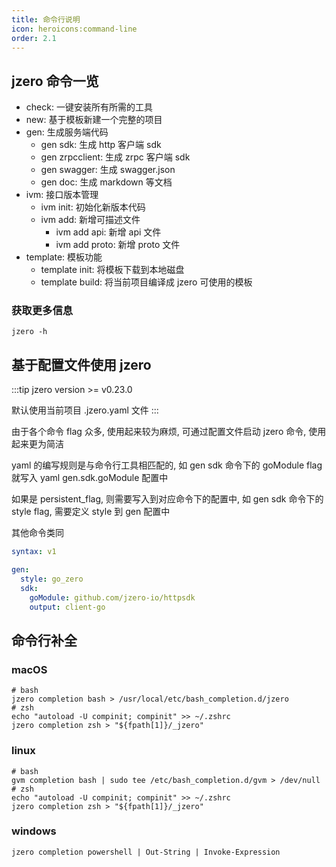 ```yaml
---
title: 命令行说明
icon: heroicons:command-line
order: 2.1
---
```


## jzero 命令一览

* check: 一键安装所有所需的工具
* new: 基于模板新建一个完整的项目
* gen: 生成服务端代码
  * gen sdk: 生成 http 客户端 sdk
  * gen zrpcclient: 生成 zrpc 客户端 sdk
  * gen swagger: 生成 swagger.json
  * gen doc: 生成 markdown 等文档
* ivm: 接口版本管理
  * ivm init: 初始化新版本代码
  * ivm add: 新增可描述文件
    * ivm add api: 新增 api 文件
    * ivm add proto: 新增 proto 文件
* template: 模板功能
  * template init: 将模板下载到本地磁盘
  * template build: 将当前项目编译成 jzero 可使用的模板

### 获取更多信息

```shell
jzero -h
```

## 基于配置文件使用 jzero

:::tip
jzero version >= v0.23.0

默认使用当前项目 .jzero.yaml 文件
:::

由于各个命令 flag 众多, 使用起来较为麻烦, 可通过配置文件启动 jzero 命令, 使用起来更为简洁

yaml 的编写规则是与命令行工具相匹配的, 如 gen sdk 命令下的 goModule flag 就写入 yaml gen.sdk.goModule 配置中

如果是 persistent_flag, 则需要写入到对应命令下的配置中, 如 gen sdk 命令下的 style flag, 需要定义 style 到 gen 配置中

其他命令类同

```yaml
syntax: v1

gen:
  style: go_zero
  sdk:
    goModule: github.com/jzero-io/httpsdk
    output: client-go
```

## 命令行补全

### macOS

```shell
# bash
jzero completion bash > /usr/local/etc/bash_completion.d/jzero
# zsh
echo "autoload -U compinit; compinit" >> ~/.zshrc
jzero completion zsh > "${fpath[1]}/_jzero"
```

### linux

```shell
# bash
gvm completion bash | sudo tee /etc/bash_completion.d/gvm > /dev/null
# zsh
echo "autoload -U compinit; compinit" >> ~/.zshrc
jzero completion zsh > "${fpath[1]}/_jzero"
```

### windows

```shell
jzero completion powershell | Out-String | Invoke-Expression
```

